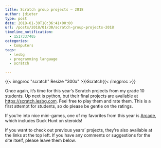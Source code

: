 ```yaml
---
title: Scratch group projects – 2018
author: jdieter
type: post
date: 2018-01-30T18:36:41+00:00
url: /posts/2018/01/30/scratch-group-projects-2018
timeline_notification:
  - 1517337405
categories:
  - Computers
tags:
  - lesbg
  - programming language
  - scratch

---
```

{{< imgproc "scratch" Resize "300x" >}}Scratch{{< /imgproc >}}

Once again, it&#8217;s time for this year&#8217;s Scratch projects from my grade 10 students. Up next is python, but their final projects are available at <https://scratch.lesbg.com>. Feel free to play them and rate them. This is a first attempt for students, so do please be gentle on the ratings.

If you&#8217;re into nice mini-games, one of my favorites from this year is [Arcade][1], which includes Duck Hunt on steroids!

If you want to check out previous years&#8217; projects, they&#8217;re also available at the links at the top left. If you have any comments or suggestions for the site itself, please leave them below.

 [1]: https://scratch.lesbg.com/play_game.php?year=2018&game=Arcade.sb2
